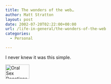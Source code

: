 ```yaml
---
title: The wonders of the web…
author: Matt Stratton
layout: post
date: 2002-07-20T02:22:00+00:00
url: /life-in-general/the-wonders-of-the-web
categories:
  - Personal

---
```

I never knew it was this simple.

<img SRC="https://www.brunching.com/images/oralsexbutton.jpg" WIDTH="75" HEIGHT="45" BORDER="0" ALT="Oral Sex Donations Accepted" />